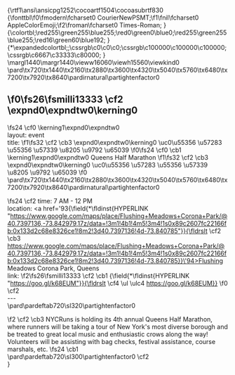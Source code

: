 {\rtf1\ansi\ansicpg1252\cocoartf1504\cocoasubrtf830
{\fonttbl\f0\fmodern\fcharset0 CourierNewPSMT;\f1\fnil\fcharset0 AppleColorEmoji;\f2\froman\fcharset0 Times-Roman;
}
{\colortbl;\red255\green255\blue255;\red0\green0\blue0;\red255\green255\blue255;\red16\green60\blue192;
}
{\*\expandedcolortbl;;\cssrgb\c0\c0\c0;\cssrgb\c100000\c100000\c100000;\cssrgb\c6667\c33333\c80000;
}
\margl1440\margr1440\vieww16060\viewh15560\viewkind0
\pard\tx720\tx1440\tx2160\tx2880\tx3600\tx4320\tx5040\tx5760\tx6480\tx7200\tx7920\tx8640\pardirnatural\partightenfactor0

\f0\fs26\fsmilli13333 \cf2 \expnd0\expndtw0\kerning0
---
\fs24 \cf0 \kerning1\expnd0\expndtw0 \
layout: event\
title: 
\f1\fs32 \cf2 \cb3 \expnd0\expndtw0\kerning0
\uc0\u55356 \u57283 \u55356 \u57339 \u8205 \u9792 \u65039 
\f0\fs24 \cf0 \cb1 \kerning1\expnd0\expndtw0 Queens Half Marathon
\f1\fs32 \cf2 \cb3 \expnd0\expndtw0\kerning0
\uc0\u55356 \u57283 \u55356 \u57339 \u8205 \u9792 \u65039 
\f0 \
\pard\tx720\tx1440\tx2160\tx2880\tx3600\tx4320\tx5040\tx5760\tx6480\tx7200\tx7920\tx8640\pardirnatural\partightenfactor0

\fs24 \cf2 time: 7 AM - 12 PM\
location:  <a href=\'93{\field{\*\fldinst{HYPERLINK "https://www.google.com/maps/place/Flushing+Meadows+Corona+Park/@40.7397136,-73.842979,17z/data=!3m1!4b1!4m5!3m4!1s0x89c2607fc22166fb:0x133d2c68e8326ce1!8m2!3d40.7397136!4d-73.840785"}}{\fldrslt \cf2 \cb3 https://www.google.com/maps/place/Flushing+Meadows+Corona+Park/@40.7397136,-73.842979,17z/data=!3m1!4b1!4m5!3m4!1s0x89c2607fc22166fb:0x133d2c68e8326ce1!8m2!3d40.7397136!4d-73.840785}}\'94>Flushing Meadows Corona Park</a>, Queens\
link:
\f2\fs26\fsmilli13333 \cf2 \cb1  {\field{\*\fldinst{HYPERLINK "https://goo.gl/k68EUM"}}{\fldrslt \cf4 \ul \ulc4 https://goo.gl/k68EUM}} 
\f0 \cf2 \
---\
\pard\pardeftab720\sl320\partightenfactor0

\f2 \cf2 \cb3 NYCRuns is holding its 4th annual Queens Half Marathon, where runners will be taking a tour of New York's most diverse borough and be treated to great local music and enthusiastic crows along the way! Volunteers will be assisting with bag checks, festival assistance, course marshals, etc.
\fs24 \cb1 \
\pard\pardeftab720\sl300\partightenfactor0
\cf2 \
}